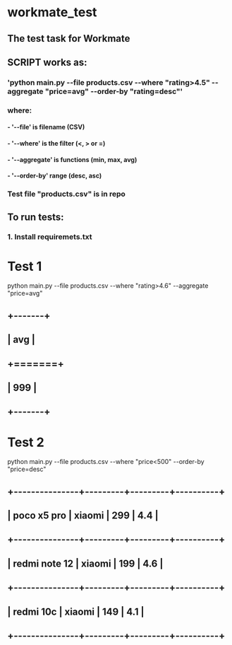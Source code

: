 # workmate_test
## The test task for Workmate

## SCRIPT works as:
### 'python main.py --file products.csv --where "rating>4.5" --aggregate "price=avg" --order-by "rating=desc"'
### where:
#### - '--file' is filename (CSV)
#### - '--where' is the filter (<, > or =)
#### - '--aggregate' is functions (min, max, avg)
#### - '--order-by' range (desc, asc)

### Test file "products.csv" is in repo

## To run tests:
### 1. Install requiremets.txt

# Test 1
python main.py --file products.csv --where "rating>4.6" --aggregate "price=avg"

## +-------+
## |   avg |
## +=======+
## |   999 |
## +-------+

# Test 2

python main.py --file products.csv --where "price<500" --order-by "price=desc"

## +---------------+---------+---------+----------+
## | poco x5 pro   | xiaomi  |     299 |      4.4 |
## +---------------+---------+---------+----------+
## | redmi note 12 | xiaomi  |     199 |      4.6 |
## +---------------+---------+---------+----------+
## | redmi 10c     | xiaomi  |     149 |      4.1 |
## +---------------+---------+---------+----------+